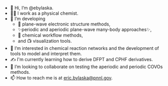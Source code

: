 - 👋 Hi, I’m @ebylaska.
-  :scientist: I work as a physical chemist.
- 👀 I’m developing 
  + :microscope: plane-wave electronic structure methods, 
  + ✨periodic and aperiodic plane-wave many-body approaches✨, 
  + :robot: chemical workflow methods, 
  + and :tv: visualization tools. 
- 	:seedling: I’m interested in chemical reaction networks and the development of tools to model and interpret them.
- :writing_hand: I'm currently learning how to derive DFPT and CPHF derivatives.
- 💞️ I’m looking to collaborate on testing the aperiodic and periodic COVOs methods.
- 📫 How to reach me is at eric.bylaska@pnnl.gov.

<!---
ebylaska/ebylaska is a ✨ special ✨ repository because its `README.md` (this file) appears on your GitHub profile.
You can click the Preview link to take a look at your changes.
--->
